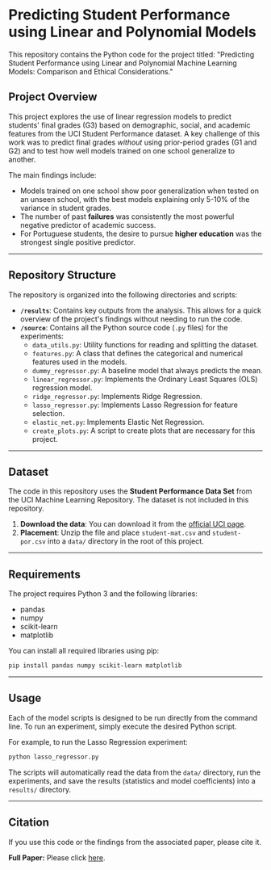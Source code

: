 # Predicting Student Performance using Linear and Polynomial Models

This repository contains the Python code for the project titled: "Predicting Student Performance using Linear and Polynomial Machine Learning Models: Comparison and Ethical Considerations."

## Project Overview

This project explores the use of linear regression models to predict students' final grades (G3) based on demographic, social, and academic features from the UCI Student Performance dataset. A key challenge of this work was to predict final grades *without* using prior-period grades (G1 and G2) and to test how well models trained on one school generalize to another.

The main findings include:
- Models trained on one school show poor generalization when tested on an unseen school, with the best models explaining only 5-10% of the variance in student grades.
- The number of past **failures** was consistently the most powerful negative predictor of academic success.
- For Portuguese students, the desire to pursue **higher education** was the strongest single positive predictor.

---

## Repository Structure

The repository is organized into the following directories and scripts:

-   **`/results`**: Contains key outputs from the analysis. This allows for a quick overview of the project's findings without needing to run the code.
-   **`/source`**: Contains all the Python source code (`.py` files) for the experiments:
    -   `data_utils.py`: Utility functions for reading and splitting the dataset.
    -   `features.py`: A class that defines the categorical and numerical features used in the models.
    -   `dummy_regressor.py`: A baseline model that always predicts the mean.
    -   `linear_regressor.py`: Implements the Ordinary Least Squares (OLS) regression model.
    -   `ridge_regressor.py`: Implements Ridge Regression.
    -   `lasso_regressor.py`: Implements Lasso Regression for feature selection.
    -   `elastic_net.py`: Implements Elastic Net Regression.
    -   `create_plots.py`: A script to create plots that are necessary for this project.

---

## Dataset

The code in this repository uses the **Student Performance Data Set** from the UCI Machine Learning Repository. The dataset is not included in this repository.

1.  **Download the data**: You can download it from the [official UCI page](https://archive.ics.uci.edu/dataset/320/student+performance).
2.  **Placement**: Unzip the file and place `student-mat.csv` and `student-por.csv` into a `data/` directory in the root of this project.

---

## Requirements

The project requires Python 3 and the following libraries:

-   pandas
-   numpy
-   scikit-learn
-   matplotlib

You can install all required libraries using pip:
```bash
pip install pandas numpy scikit-learn matplotlib
```

---

## Usage

Each of the model scripts is designed to be run directly from the command line. To run an experiment, simply execute the desired Python script.

For example, to run the Lasso Regression experiment:
```bash
python lasso_regressor.py
```

The scripts will automatically read the data from the `data/` directory, run the experiments, and save the results (statistics and model coefficients) into a `results/` directory.

---

## Citation

If you use this code or the findings from the associated paper, please cite it.

**Full Paper:**
Please click [here](https://zenodo.org/records/16411533).
